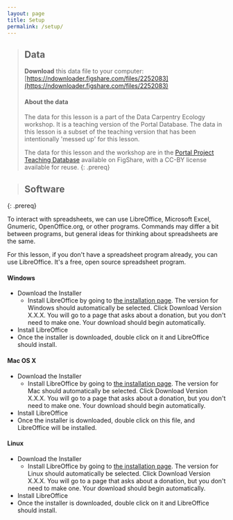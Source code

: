```yaml
---
layout: page
title: Setup
permalink: /setup/
---
```


> ## Data
> **Download** this data file to your computer: [https://ndownloader.figshare.com/files/2252083](https://ndownloader.figshare.com/files/2252083) 
>
> #### About the data
> The data for this lesson is a part of the Data Carpentry Ecology workshop. 
> It is a teaching version of the Portal Database. The data in this lesson
> is a subset of the teaching version that has been intentionally 'messed up'
> for this lesson. 
> 
> The data for this lesson and the workshop are in the 
> [Portal Project Teaching Database](https://figshare.com/articles/Portal_Project_Teaching_Database/1314459) 
> available on FigShare, with a CC-BY license 
> available for reuse.
{: .prereq}

> ## Software
{: .prereq}


To interact with spreadsheets, we can use LibreOffice, Microsoft Excel, Gnumeric, OpenOffice.org, or other programs. Commands may differ a bit between programs, but general ideas for thinking about spreadsheets are the same.

For this lesson, if you don't have a spreadsheet program already, you can use LibreOffice. It's a free, open source spreadsheet program.

#### Windows

- Download the Installer 
  - Install LibreOffice by going to [the installation page](https://www.libreoffice.org/download/libreoffice-fresh/). The version for Windows should automatically be selected. Click Download Version X.X.X. You will go to a page that asks about a donation, but you don't need to make one. Your download should begin automatically.
- Install LibreOffice 
- Once the installer is downloaded, double click on it and LibreOffice should install.

#### Mac OS X

- Download the Installer 
  - Install LibreOffice by going to [the installation page](https://www.libreoffice.org/download/libreoffice-fresh/). The version for Mac should automatically be selected. Click Download Version X.X.X. You will go to a page that asks about a donation, but you don't need to make one. Your download should begin automatically.
- Install LibreOffice 
- Once the installer is downloaded, double click on this file, and LibreOffice will be installed.


#### Linux

- Download the Installer 
  - Install LibreOffice by going to [the installation page](https://www.libreoffice.org/download/libreoffice-fresh/). The version for Linux should automatically be selected. Click Download Version X.X.X. You will go to a page that asks about a donation, but you don't need to make one. Your download should begin automatically.
- Install LibreOffice 
- Once the installer is downloaded, double click on it and LibreOffice should install.
